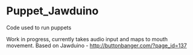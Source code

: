 # Puppet_Jawduino
Code used to run puppets

Work in progress, currently takes audio input and maps to mouth movement.
Based on Jawduino - http://buttonbanger.com/?page_id=137
